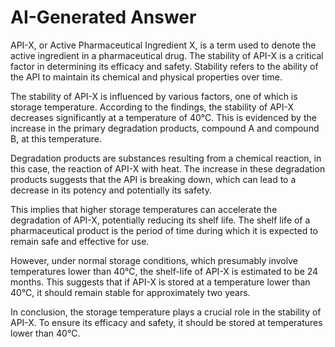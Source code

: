 # AI-Generated Answer

API-X, or Active Pharmaceutical Ingredient X, is a term used to denote the active ingredient in a pharmaceutical drug. The stability of API-X is a critical factor in determining its efficacy and safety. Stability refers to the ability of the API to maintain its chemical and physical properties over time. 

The stability of API-X is influenced by various factors, one of which is storage temperature. According to the findings, the stability of API-X decreases significantly at a temperature of 40°C. This is evidenced by the increase in the primary degradation products, compound A and compound B, at this temperature. 

Degradation products are substances resulting from a chemical reaction, in this case, the reaction of API-X with heat. The increase in these degradation products suggests that the API is breaking down, which can lead to a decrease in its potency and potentially its safety. 

This implies that higher storage temperatures can accelerate the degradation of API-X, potentially reducing its shelf life. The shelf life of a pharmaceutical product is the period of time during which it is expected to remain safe and effective for use. 

However, under normal storage conditions, which presumably involve temperatures lower than 40°C, the shelf-life of API-X is estimated to be 24 months. This suggests that if API-X is stored at a temperature lower than 40°C, it should remain stable for approximately two years. 

In conclusion, the storage temperature plays a crucial role in the stability of API-X. To ensure its efficacy and safety, it should be stored at temperatures lower than 40°C.